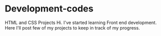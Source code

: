 # Development-codes
HTML and CSS Projects
Hi. I've started learning Front end development.
Here I'll post few of my projects to keep in track of my progress. 
